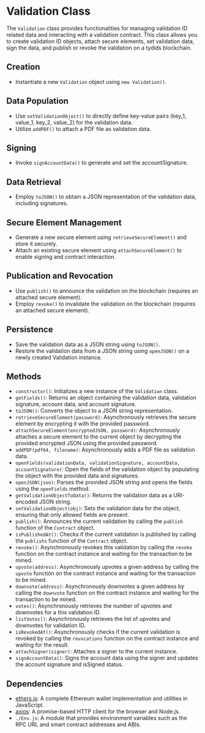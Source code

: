 # Validation Class

The `Validation` class provides functionalities for managing validation ID related data and interacting with a validation contract. This class allows you to create validation ID objects, attach secure elements, set validation data, sign the data, and publish or revoke the validation on a tydids blockchain.

## Creation

- Instantiate a new `Validation` object using `new Validation()`.

## Data Population

- Use `setValidationObject()` to directly define key-value pairs (key_1, value_1, key_2, value_2) for the validation data.
- Utilize `addPDF()` to attach a PDF file as validation data.

## Signing

- Invoke `signAccountData()` to generate and set the accountSignature.

## Data Retrieval

- Employ `toJSON()` to obtain a JSON representation of the validation data, including signatures.

## Secure Element Management

- Generate a new secure element using `retrieveSecureElement()` and store it securely.
- Attach an existing secure element using `attachSecureElement()` to enable signing and contract interaction.

## Publication and Revocation

- Use `publish()` to announce the validation on the blockchain (requires an attached secure element).
- Employ `revoke()` to invalidate the validation on the blockchain (requires an attached secure element).

## Persistence

- Save the validation data as a JSON string using `toJSON()`.
- Restore the validation data from a JSON string using `openJSON()` on a newly created Validation instance.

## Methods

- `constructor()`: Initializes a new instance of the `Validation` class.
- `getFields()`: Returns an object containing the validation data, validation signature, account data, and account signature.
- `toJSON()`: Converts the object to a JSON string representation.
- `retrieveSecureElement(password)`: Asynchronously retrieves the secure element by encrypting it with the provided password.
- `attachSecureElement(encryptedJSON, password)`: Asynchronously attaches a secure element to the current object by decrypting the provided encrypted JSON using the provided password.
- `addPDF(pdf64, filename)`: Asynchronously adds a PDF file as validation data.
- `openFields(validationData, validationSignature, accountData, accountSignature)`: Open the fields of the validation object by populating the object with the provided data and signatures.
- `openJSON(json)`: Parses the provided JSON string and opens the fields using the `openFields` method.
- `getValidationObjectToData()`: Returns the validation data as a URI-encoded JSON string.
- `setValidationObject(obj)`: Sets the validation data for the object, ensuring that only allowed fields are present.
- `publish()`: Announces the current validation by calling the `publish` function of the `Contract` object.
- `isPublishedAt()`: Checks if the current validation is published by calling the `publishs` function of the `Contract` object.
- `revoke()`: Asynchronously revokes this validation by calling the `revoke` function on the contract instance and waiting for the transaction to be mined.
- `upvote(address)`: Asynchronously upvotes a given address by calling the `upvote` function on the contract instance and waiting for the transaction to be mined.
- `downvote(address)`: Asynchronously downvotes a given address by calling the `downvote` function on the contract instance and waiting for the transaction to be mined.
- `votes()`: Asynchronously retrieves the number of upvotes and downvotes for a this validation ID.
- `listVotes()`: Asynchronously retrieves the list of upvotes and downvotes for validation ID.
- `isRevokedAt()`: Asynchronously checks if the current validation is revoked by calling the `revocations` function on the contract instance and waiting for the result.
- `attachSigner(signer)`: Attaches a signer to the current instance.
- `signAccountData()`: Signs the account data using the signer and updates the account signature and isSigned status.

## Dependencies

- [ethers.js](https://docs.ethers.io/v5/): A complete Ethereum wallet implementation and utilities in JavaScript.
- [axios](https://axios-http.com/): A promise-based HTTP client for the browser and Node.js.
- `./Env.js`: A module that provides environment variables such as the RPC URL and smart contract addresses and ABIs.